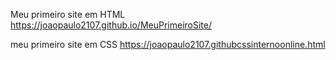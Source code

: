 Meu primeiro site em HTML
https://joaopaulo2107.github.io/MeuPrimeiroSite/

meu primeiro site em CSS
https://joaopaulo2107.githubcssinternoonline.html
